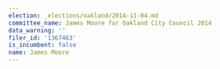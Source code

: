 ```yaml
---
election: _elections/oakland/2014-11-04.md
committee_name: James Moore for Oakland City Council 2014
data_warning: ''
filer_id: '1367463'
is_incumbent: false
name: James Moore
---
```

